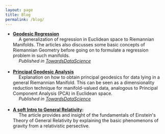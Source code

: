 ```yaml
---
layout: page
title: Blog
permalink: /blog/
---
```

<ul>
    <li>
        <b><a href="https://towardsdatascience.com/geodesic-regression-d0334de2d9d8" target="_blank" rel="noopener noreferrer">Geodesic Regression</a></b><br>
        &emsp; A generalization of regression in Euclidean space to Riemannian Manifolds. The articles also discusses some basic concepts of Riemannian Geometry before going on to formulate a regression problem in such manifolds.<br>
        &emsp; <em> Published in <a href="https://towardsdatascience.com" target="_blank" rel="noopener noreferrer">TowardsDataScience</a><br></em>
    </li><br>
    <li>   
    <b><a href="https://towardsdatascience.com/principal-geodesic-analysis-2ec7ad1b2679" target="_blank" rel="noopener noreferrer">Principal Geodesic Analysis</a></b><br>
        &emsp; Explanation on how to obtain principal geodesics for data lying in a general Riemannian Manifold. This can be seen as a dimensionality reduction technique for manifold-valued data, analogous to Principal Component Analysis (PCA) in Euclidean space.<br>
        &emsp; <em> Published in <a href="https://towardsdatascience.com" target="_blank" rel="noopener noreferrer">TowardsDataScience</a><br></em>
    </li><br>
    <li>
    <b><a href="https://paribeshregmi.medium.com/a-soft-intro-to-general-relativity-aa46da221747" target="_blank" rel="noopener noreferrer">A soft Intro to General Relativity</a>:</b><br>
        &emsp; The article provides and insight of the fundamentals of Einstein's Theory of General Relativity by explaining the basic phenomenons of gravity from a relativistic persective.
    </li><br>
</ul>
